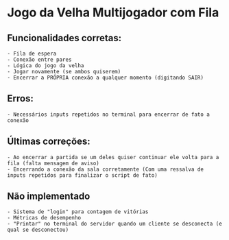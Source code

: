 # Jogo da Velha Multijogador com Fila

## Funcionalidades corretas:
    - Fila de espera
    - Conexão entre pares
    - Lógica do jogo da velha
    - Jogar novamente (se ambos quiserem)
    - Encerrar a PRÓPRIA conexão a qualquer momento (digitando SAIR)

## Erros:
    - Necessários inputs repetidos no terminal para encerrar de fato a conexão

## Últimas correções:
    - Ao encerrar a partida se um deles quiser continuar ele volta para a fila (falta mensagem de aviso)
    - Encerrando a conexão da sala corretamente (Com uma ressalva de inputs repetidos para finalizar o script de fato)


## Não implementado
    - Sistema de "login" para contagem de vitórias
    - Métricas de desempenho
    - "Printar" no terminal do servidor quando um cliente se desconecta (e qual se desconectou)
